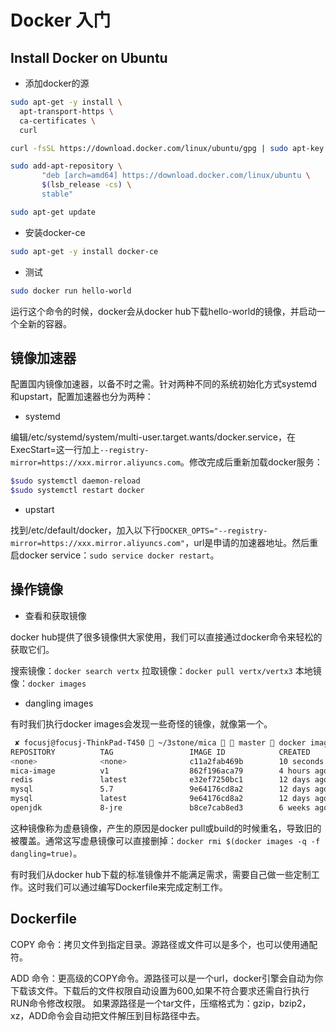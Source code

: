 # Docker 入门

## Install Docker on Ubuntu

- 添加docker的源

```sh
sudo apt-get -y install \
  apt-transport-https \
  ca-certificates \
  curl

curl -fsSL https://download.docker.com/linux/ubuntu/gpg | sudo apt-key add -

sudo add-apt-repository \
       "deb [arch=amd64] https://download.docker.com/linux/ubuntu \
       $(lsb_release -cs) \
       stable"

sudo apt-get update
```

- 安装docker-ce

```sh
sudo apt-get -y install docker-ce
```

- 测试

```sh
sudo docker run hello-world
```

运行这个命令的时候，docker会从docker hub下载hello-world的镜像，并启动一个全新的容器。

## 镜像加速器

配置国内镜像加速器，以备不时之需。针对两种不同的系统初始化方式systemd和upstart，配置加速器也分为两种：

- systemd

编辑/etc/systemd/system/multi-user.target.wants/docker.service，在ExecStart=这一行加上`--registry-mirror=https://xxx.mirror.aliyuncs.com`。修改完成后重新加载docker服务：

```sh
$sudo systemctl daemon-reload
$sudo systemctl restart docker
```

- upstart

找到/etc/default/docker，加入以下行`DOCKER_OPTS="--registry-mirror=https://xxx.mirror.aliyuncs.com"`，url是申请的加速器地址。然后重启docker service：`sudo service docker restart`。

## 操作镜像

- 查看和获取镜像

docker hub提供了很多镜像供大家使用，我们可以直接通过docker命令来轻松的获取它们。

搜索镜像：`docker search vertx`
拉取镜像：`docker pull vertx/vertx3`
本地镜像：`docker images`

- dangling images

有时我们执行docker images会发现一些奇怪的镜像，就像第一个。

```sh
 ✘ focusj@focusj-ThinkPad-T450  ~/3stone/mica   master  docker images           
REPOSITORY          TAG                 IMAGE ID            CREATED             SIZE
<none>              <none>              c11a2fab469b        10 seconds ago      310 MB
mica-image          v1                  862f196aca79        4 hours ago         311 MB
redis               latest              e32ef7250bc1        12 days ago         184 MB
mysql               5.7                 9e64176cd8a2        12 days ago         407 MB
mysql               latest              9e64176cd8a2        12 days ago         407 MB
openjdk             8-jre               b8ce7cab8ed3        6 weeks ago         310 MB
```

这种镜像称为虚悬镜像，产生的原因是docker pull或build的时候重名，导致旧的被覆盖。通常这写虚悬镜像可以直接删掉：`docker rmi $(docker images -q -f dangling=true)`。


有时我们从docker hub下载的标准镜像并不能满足需求，需要自己做一些定制工作。这时我们可以通过编写Dockerfile来完成定制工作。

## Dockerfile

COPY 命令：拷贝文件到指定目录。源路径或文件可以是多个，也可以使用通配符。

ADD 命令：更高级的COPY命令。源路径可以是一个url，docker引擎会自动为你下载该文件。下载后的文件权限自动设置为600,如果不符合要求还需自行执行RUN命令修改权限。
如果源路径是一个tar文件，压缩格式为：gzip，bzip2，xz，ADD命令会自动把文件解压到目标路径中去。




